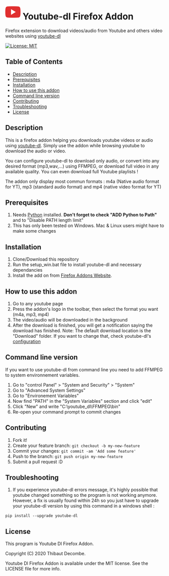 # ![youtube-dl-firefox-addon](./add-on/icons/YT_icon48.png) Youtube-dl Firefox Addon
 Firefox extension to download videos/audio from Youtube and others video websites using [youtube-dl](https://github.com/rg3/youtube-dl)

[![License: MIT](https://img.shields.io/badge/License-MIT-yellow.svg)](https://opensource.org/licenses/MIT)

## Table of Contents

 * [Description](#Description)
 * [Prerequisites](#prerequisites)
 * [Installation](#Installation)
 * [How to use this addon](#how-to-use-this-addon)
 * [Command line version](#Command-line-version)
 * [Contributing](#Contributing)
 * [Troubleshooting](#Troubleshooting)
 * [License](#license)

## Description

This is a firefox addon helping you downloads youtube videos or audio using [youtube-dl](https://github.com/rg3/youtube-dl).
Simply use the addon while browsing youtube to download the audio or video.

You can configure youtube-dl to download only audio, or convert into any desired format (mp3,wav,...) using FFMPEG, or download full video in any available quality. You can even download full Youtube playlists !

The addon only display most commun formats : m4a (Native audio format for YT), mp3 (standard audio format) and mp4 (native video format for YT)

## Prerequisites

1. Needs [Python](https://www.python.org/downloads/windows/) installed. **Don't forget to check "ADD Python to Path"** and to "Disable PATH length limit"
2. This has only been tested on Windows. Mac & Linux users might have to make some changes

## Installation

1. Clone/Download this repository
2. Run the setup_win.bat file to install youtube-dl and necessary dependancies 
3. Install the add on from [Firefox Addons Website](https://addons.mozilla.org/fr/firefox/addon/yt-dl-addon-for-windows/). 

## How to use this addon

1. Go to any youtube page
2. Press the addon's logo in the toolbar, then select the format you want (m4a, mp3, mp4)
3. The video/audio will be downloaded in the background
4. After the download is finished, you will get a notification saying the download has finished. 
Note: The default download location is the "Download" folder. If you want to change that, check youtube-dl's [configuration](https://github.com/ytdl-org/youtube-dl#configuration)

## Command line version

If you want to use youtube-dl from command line you need to add FFMPEG to system environnement variables.

1. Go to "control Panel" > "System and Security" > "System"
2. Go to "Advanced System Settings"
3. Go to "Environement Variables"
4. Now find "PATH" in the "System Variables" section and click "edit"
5. Click "New" and write "C:\youtube_dl\FFMPEG\bin"
6. Re-open your command prompt to commit changes

## Contributing
 
1. Fork it!
2. Create your feature branch: `git checkout -b my-new-feature`
3. Commit your changes: `git commit -am 'Add some feature'`
4. Push to the branch: `git push origin my-new-feature`
5. Submit a pull request :D

## Troubleshooting

1. If you experience youtube-dl errors message, it's highly possible that youtube changed something so the program is not working anymore. However, a fix is usually found within 24h so you just have to upgrade your youtube-dl version by using this command in a windows shell :
```shell 
pip install --upgrade youtube-dl
```
## License

This program is Youtube Dl Firefox Addon.

Copyright (C) 2020  Thibaut Decombe. 

Youtube Dl Firefox Addon is available under the MIT license. See the LICENSE file for more info.
